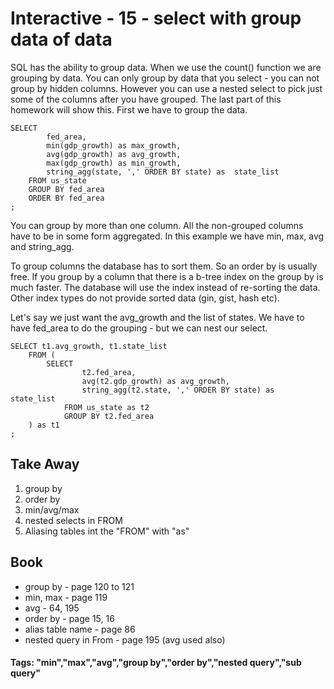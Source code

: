 



<style>
.pagebreak { page-break-before: always; }
.half { height: 200px; }
</style>








# Interactive - 15 - select with group data of data

SQL has the ability to group data.  When we use the count() function
we are grouping by data.  You can only group by data that you
select - you can not group by hidden columns.   However you can
use a nested select to pick just some of the columns after you
have grouped.  The last part of this homework will show this.
First we have to group the data.

```
SELECT 
		fed_area,
		min(gdp_growth) as max_growth,
		avg(gdp_growth) as avg_growth,
		max(gdp_growth) as min_growth,
		string_agg(state, ',' ORDER BY state) as  state_list
	FROM us_state
	GROUP BY fed_area
	ORDER BY fed_area
;

```

You can group by more than one column.  All the non-grouped columns
have to be in some form aggregated.   In this example we have min, max, avg
and string_agg.

To group columns the database has to sort them.  So an order by is usually
free.  If you group by a column that there is a b-tree index on the group
by is much faster.   The database will use the index instead of re-sorting
the data.  Other index types do not provide sorted data (gin, gist, hash etc).

Let's say we just want the avg_growth and the list of states.  We
have to have fed_area to do the grouping - but we can nest
our select.


```
SELECT t1.avg_growth, t1.state_list
	FROM (
		SELECT 
				t2.fed_area,
				avg(t2.gdp_growth) as avg_growth,
				string_agg(t2.state, ',' ORDER BY state) as  state_list
			FROM us_state as t2
			GROUP BY t2.fed_area
	) as t1
;

```

## Take Away

1. group by
2. order by
3. min/avg/max
4. nested selects in FROM
4. Aliasing tables int the "FROM" with "as"

## Book

- group by - page 120 to 121
- min, max - page 119
- avg - 64, 195
- order by - page 15, 16
- alias table name - page 86
- nested query in From - page 195 (avg used also)

#### Tags: "min","max","avg","group by","order by","nested query","sub query"

